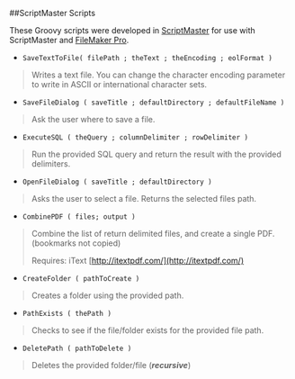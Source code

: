 ##ScriptMaster Scripts

These Groovy scripts were developed in [ScriptMaster](http://www.360works.com/scriptmaster/) for use with ScriptMaster and [FileMaker Pro](http://www.filemaker.com/).

* `SaveTextToFile( filePath ; theText ; theEncoding ; eolFormat )`
>Writes a text file. You can change the character encoding parameter to write in ASCII or international character sets.

* `SaveFileDialog ( saveTitle ; defaultDirectory ; defaultFileName )`
>Ask the user where to save a file. 

* `ExecuteSQL ( theQuery ; columnDelimiter ; rowDelimiter )`
>Run the provided SQL query and return the result with the provided delimiters.

* `OpenFileDialog ( saveTitle ; defaultDirectory )`
>Asks the user to select a file. Returns the selected files path.

* `CombinePDF ( files; output )`
>Combine the list of return delimited files, and create a single PDF. (bookmarks not copied)
>
>Requires: iText [http://itextpdf.com/](http://itextpdf.com/)

* `CreateFolder ( pathToCreate )`
>Creates a folder using the provided path.

* `PathExists ( thePath )`
>Checks to see if the file/folder exists for the provided file path.

* `DeletePath ( pathToDelete )`
>Deletes the provided folder/file (***recursive***)